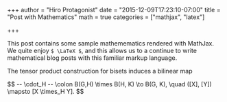 +++
author = "Hiro Protagonist"
date = "2015-12-09T17:23:10-07:00"
title = "Post with Mathematics"
math = true
categories = ["mathjax", "latex"]

+++

This post contains some sample mathemematics rendered with MathJax.
We quite enjoy `$ \LaTeX $`, and this allows us to a continue to write
mathematical blog posts with this familiar markup language.

The tensor product construction for bisets induces a bilinear map 
<div>
$$
  -- \cdot_H -- \colon B(G,H) \times B(H, K) \to B(G, K), \quad ([X], [Y]) \mapsto [X \times_H Y].
$$
</div>

<!-- more -->




